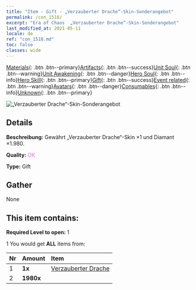 ```yaml
---
title: "Item - Gift - „Verzauberter Drache“-Skin-Sonderangebot"
permalink: /con_1518/
excerpt: "Era of Chaos  „Verzauberter Drache“-Skin-Sonderangebot"
last_modified_at: 2021-05-11
locale: de
ref: "con_1518.md"
toc: false
classes: wide
---
```

 [Materials](/ItemsDE/){: .btn .btn--primary}[Artifacts](/ItemsDE/Artifacts/){: .btn .btn--success}[Unit Soul](/ItemsDE/UnitSoul/){: .btn .btn--warning}[Unit Awakening](/ItemsDE/UnitAwakening/){: .btn .btn--danger}[Hero Soul](/ItemsDE/HeroSoul/){: .btn .btn--info}[Hero Skill](/ItemsDE/HeroSkill/){: .btn .btn--primary}[Gift](/ItemsDE/Gift/){: .btn .btn--success}[Event related](/ItemsDE/Events/){: .btn .btn--warning}[Avatars](/ItemsDE/Avatars/){: .btn .btn--danger}[Consumables](/ItemsDE/Consumables/){: .btn .btn--info}[Unknown](/ItemsDE/Unknown/){: .btn .btn--primary}

 ![„Verzauberter Drache“-Skin-Sonderangebot](/images/t/i_907132.png)

## Details
 **Beschreibung:** Gewährt „Verzauberter Drache“-Skin ×1 und Diamant ×1.980.

 **Quality:** <span style="color: #DA70D6">OK</span>

 **Type:** Gift

## Gather

  None

## This item contains:

 **Required Level to open:** 1

 1 You would get **ALL** items  from:

  | Nr | Amount |     Item    |
  |:---|:-------|:------------|
  | 1 |  **1x** | [Verzauberter Drache](/ItemsDE/con_1073/) |  | 
  | 2 |  **1980x** | <i class="fas fa-gem"/> |  | 
